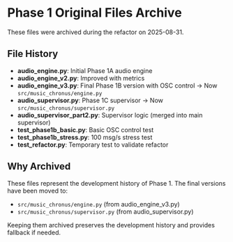 # Phase 1 Original Files Archive

These files were archived during the refactor on 2025-08-31.

## File History

- **audio_engine.py**: Initial Phase 1A audio engine
- **audio_engine_v2.py**: Improved with metrics
- **audio_engine_v3.py**: Final Phase 1B version with OSC control → Now `src/music_chronus/engine.py`
- **audio_supervisor.py**: Phase 1C supervisor → Now `src/music_chronus/supervisor.py`
- **audio_supervisor_part2.py**: Supervisor logic (merged into main supervisor)
- **test_phase1b_basic.py**: Basic OSC control test
- **test_phase1b_stress.py**: 100 msg/s stress test
- **test_refactor.py**: Temporary test to validate refactor

## Why Archived

These files represent the development history of Phase 1. The final versions have been moved to:
- `src/music_chronus/engine.py` (from audio_engine_v3.py)
- `src/music_chronus/supervisor.py` (from audio_supervisor.py)

Keeping them archived preserves the development history and provides fallback if needed.
